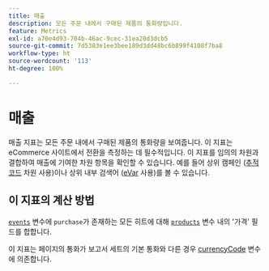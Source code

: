 ```yaml
---
title: 매출
description: 모든 주문 내에서 구매된 제품의 통화량입니다.
feature: Metrics
exl-id: a70e4d93-704b-46ac-9cec-31ea20d3dcb5
source-git-commit: 7d5383e1ee3bee189d3dd48bc6b899f4108f7ba8
workflow-type: ht
source-wordcount: '113'
ht-degree: 100%

---
```


# 매출

매출 지표는 모든 주문 내에서 구매된 제품의 통화량을 보여줍니다. 이 지표는 eCommerce 사이트에서 전환을 측정하는 데 필수적입니다. 이 지표를 임의의 차원과 결합하여 매출에 기여한 차원 항목을 확인할 수 있습니다. 예를 들어 상위 캠페인 ([추적 코드](../dimensions/tracking-code.md) 차원 사용)이나 상위 내부 검색어 ([eVar](../dimensions/evar.md) 사용)를 볼 수 있습니다.

## 이 지표의 계산 방법

[`events`](/help/implement/vars/page-vars/events/event-purchase.md) 변수에 `purchase`가 존재하는 모든 히트에 대해 [`products`](/help/implement/vars/page-vars/products.md) 변수 내의 &#39;가격&#39; 필드를 합합니다.

이 지표는 페이지의 통화가 보고서 세트의 기본 통화와 다른 경우 [currencyCode](/help/implement/vars/config-vars/currencycode.md) 변수에 의존합니다.
